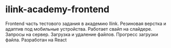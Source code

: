 # ilink-academy-frontend
Frontend часть тестового задания в академию Ilink. Резиновая верстка и адаптив под мобильные устройства. Работает свайп на слайдере. Запросы на сервер. Загрузка и удаление файлов. Прогресс загрузки файла. Разработан на React
